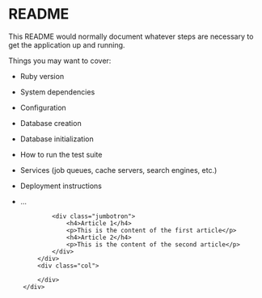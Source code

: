 # README

This README would normally document whatever steps are necessary to get the
application up and running.

Things you may want to cover:

* Ruby version

* System dependencies

* Configuration

* Database creation

* Database initialization

* How to run the test suite

* Services (job queues, cache servers, search engines, etc.)

* Deployment instructions

* ...


<div class="row">
            <div class="col">
            </div>
            <div class="col">
                
                <div class="jumbotron">
                    <h4>Article 1</h4>
                    <p>This is the content of the first article</p>
                    <h4>Article 2</h4>
                    <p>This is the content of the second article</p>
                </div>
            </div>
            <div class="col">

            </div>        
        </div>